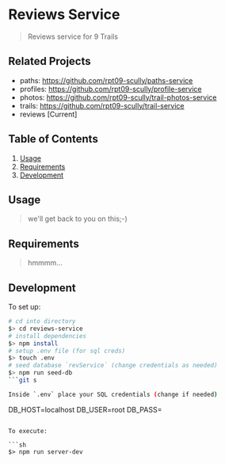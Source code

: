 # Reviews Service

> Reviews service for 9 Trails

## Related Projects

  - paths: https://github.com/rpt09-scully/paths-service
  - profiles: https://github.com/rpt09-scully/profile-service
  - photos:  https://github.com/rpt09-scully/trail-photos-service
  - trails: https://github.com/rpt09-scully/trail-service
  - reviews [Current]
## Table of Contents

1. [Usage](#Usage)
1. [Requirements](#requirements)
1. [Development](#development)

## Usage

> we'll get back to you on this;-)

## Requirements

> hmmmm...

## Development

To set up:

```sh
# cd into directory
$> cd reviews-service
# install dependencies
$> npm install
# setup .env file (for sql creds)
$> touch .env
# seed database `revService` (change credentials as needed)
$> npm run seed-db
```git s

Inside `.env` place your SQL credentials (change if needed)
```
DB_HOST=localhost
DB_USER=root
DB_PASS=
```

To execute:

```sh
$> npm run server-dev
```

